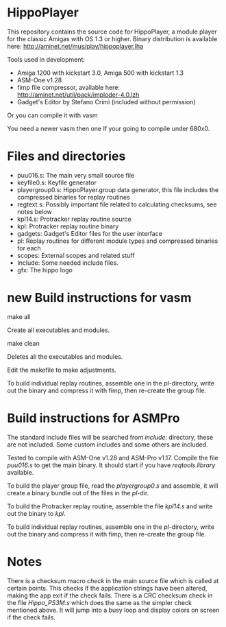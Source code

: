 # HippoPlayer

This repository contains the source code for HippoPlayer, a module player for the classic Amigas with OS 1.3 or higher. Binary distribution is available here: http://aminet.net/mus/play/hippoplayer.lha

Tools used in development:
  * Amiga 1200 with kickstart 3.0, Amiga 500 with kickstart 1.3
  * ASM-One v1.28
  * fimp file compressor, available here: http://aminet.net/util/pack/imploder-4.0.lzh
  * Gadget's Editor by Stefano Crimì (included without permission)

Or you can compile it with vasm

   You need a newer vasm then one If your going to compile under 680x0.



# Files and directories

* puu016.s: The main very small source file 
* keyfile0.s: Keyfile generator
* playergroup0.s: HippoPlayer.group data generator, this file includes the compressed binaries for replay routines
* regtext.s: Possibly important file related to calculating checksums, see notes below
* kpl14.s: Protracker replay routine source
* kpl: Protracker replay routine binary
* gadgets: Gadget's Editor files for the user interface
* pl: Replay routines for different module types and compressed binaries for each
* scopes: External scopes and related stuff
* Include: Some needed include files.
* gfx: The hippo logo



# new Build instructions for vasm

make all 

Create all executables and modules.

make clean 

Deletes all the executables and modules.

Edit the makefile to make adjustments.

To build individual replay routines, assemble one in the _pl_-directory, write out the binary
and compress it with fimp, then re-create the group file.



# Build instructions for ASMPro

The standard include files will be searched from _include:_ directory, these are not included.
Some custom includes and some others are included.

Tested to compile with ASM-One v1.28 and ASM-Pro v1.17. Compile the file _puu016.s_ to get 
the main binary.  It should start if you have _reqtools.library_ available. 

To build the player group file, read the _playergroup0.s_ and assemble, it will create a binary 
bundle out of the files in the _pl_-dir.

To build the Protracker replay routine, assemble the file _kpl14.s_ and write out the binary to _kpl_.

To build individual replay routines, assemble one in the _pl_-directory, write out the binary
and compress it with fimp, then re-create the group file.



# Notes

There is a checksum macro _check_ in the main source file which is called at certain points. 
This checks if the application strings have been altered, making the app exit if
the check fails. 
There is a CRC checksum check in the file _Hippo_PS3M.s_ which does the same as the simpler check mentioned above. It will jump into a busy loop and display 
colors on screen if the check fails.
